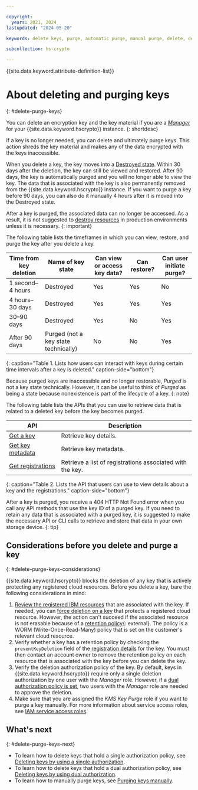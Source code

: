 ```yaml
---

copyright:
  years: 2021, 2024
lastupdated: "2024-05-20"

keywords: delete keys, purge, automatic purge, manual purge, delete, destroy

subcollection: hs-crypto

---
```


{{site.data.keyword.attribute-definition-list}}




# About deleting and purging keys
{: #delete-purge-keys}

You can delete an encryption key and the key material if you are a _[Manager](/docs/hs-crypto?topic=hs-crypto-manage-access)_ for your {{site.data.keyword.hscrypto}} instance.
{: shortdesc}

If a key is no longer needed, you can delete and ultimately purge keys. This action shreds the key material and makes any of the data encrypted with the keys inaccessible.

When you delete a key, the key moves into a [Destroyed state](/docs/hs-crypto?topic=hs-crypto-key-states). Within 30 days after the deletion, the key can still be viewed and restored. After 90 days, the key is automatically purged and you will no longer able to view the key. The data that is associated with the key is also permanently removed from the {{site.data.keyword.hscrypto}} instance. If you want to purge a key before 90 days, you can also do it manually 4 hours after it is moved into the Destroyed state.

After a key is purged, the associated data can no longer be accessed. As a result, it is not suggested to [destroy resources](/docs/hs-crypto?topic=hs-crypto-security-and-compliance#data-deletion) in production environments unless it is necessary.
{: important}

The following table lists the timeframes in which you can view, restore, and purge the key after you delete a key.

| Time from key deletion  | Name of key state | Can view or access key data? | Can restore? | Can user initiate purge? |
|-------------------------|-------------------|---------------------------|--------------|--------------------------|
| 1 second–4 hours | Destroyed         | Yes                       | Yes          | No                       |
| 4 hours–30 days       | Destroyed         | Yes                       | Yes          | Yes                      |
| 30–90 days              | Destroyed         | Yes                       | No           | Yes                      |
| After 90 days           | Purged (not a key state technically)        | No                        | No           | Yes                      |
{: caption="Table 1. Lists how users can interact with keys during certain time intervals after a key is deleted." caption-side="bottom"}

Because purged keys are inaccessible and no longer restorable, _Purged_ is not a key state technically. However, it can be useful to think of _Purged_ as being a state because nonexistence is part of the lifecycle of a key.
{: note}

The following table lists the APIs that you can use to retrieve data that is related to a deleted key before the key becomes purged.

| API               | Description                                              |
|------------------ |----------------------------------------------------------|
| [Get a key](/docs/hs-crypto?topic=hs-crypto-retrieve-key)                       | Retrieve key details.                                     |
| [Get key metadata](/docs/hs-crypto?topic=hs-crypto-view-key-details)     | Retrieve key metadata.                                    |
| [Get registrations](/docs/hs-crypto?topic=hs-crypto-view-protected-resources) | Retrieve a list of registrations associated with the key. |
{: caption="Table 2. Lists the API that users can use to view details about a key and the registrations." caption-side="bottom"}

After a key is purged, you receive a 404 HTTP Not Found error when you call any API methods that use the key ID of a purged key. If you need to retain any data that is associated with a purged key, it is suggested to make the necessary API or CLI calls to retrieve and store that data in your own storage device.
{: tip}

## Considerations before you delete and purge a key
{: #delete-purge-keys-considerations}

{{site.data.keyword.hscrypto}} blocks the deletion of any key that is actively protecting any registered cloud resources. Before you delete a key, bare the following considerations in mind:

1. [Review the registered IBM resources](/docs/hs-crypto?topic=hs-crypto-view-protected-resources) that are associated with the key. If needed, you can [force deletion on a key](/docs/hs-crypto?topic=hs-crypto-delete-keys#delete-key-force) that protects a registered cloud resource. However, the action can't succeed if the associated resource is not erasable because of a [retention policy](/docs/cloud-object-storage?topic=cloud-object-storage-immutable#immutable-terminology-policy){: external}. The policy is a WORM (Write-Once-Read-Many) policy that is set on the customer's relevant cloud resource.
2. Verify whether a key has a retention policy by checking the `preventKeyDeletion` field of the [registration details](/docs/hs-crypto?topic=hs-crypto-view-protected-resources#view-protected-resources-api) for the key. You must then contact an account owner to remove the retention policy on each resource that is associated with the key before you can delete the key.
3. Verify the deletion authorization policy of the key. By default, keys in {{site.data.keyword.hscrypto}} require only a single deletion authorization by one user with the _Manager_ role. However, if a [dual authorization policy is set](/docs/hs-crypto?topic=hs-crypto-set-dual-auth-key-policy), two users with the _Manager_ role are needed to approve the deletion.
4. Make sure that you are assigned the _KMS Key Purge_ role if you want to purge a key manually. For more information about service access roles, see [IAM service access roles](/docs/hs-crypto?topic=hs-crypto-manage-access#service-access-roles).

## What's next
{: #delete-purge-keys-next}

- To learn how to delete keys that hold a single authorization policy, see [Deleting keys by using a single authorization](/docs/hs-crypto?topic=hs-crypto-delete-keys).
- To learn how to delete keys that hold a dual authorization policy, see [Deleting keys by using dual authorization](/docs/hs-crypto?topic=hs-crypto-delete-dual-auth-keys).
- To learn how to manually purge keys, see [Purging keys manually](/docs/hs-crypto?topic=hs-crypto-purge-keys).
